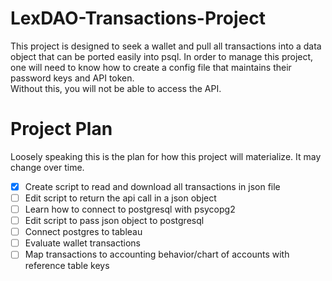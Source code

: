 # LexDAO-Transactions-Project
This project is designed to seek a wallet and pull all transactions into a data object that can be ported easily into psql.
In order to manage this project, one will need to know how to create a config file that maintains their password keys and API token.  
Without this, you will not be able to access the API.

# Project Plan
Loosely speaking this is the plan for how this project will materialize.  It may change over time.

  - [x] Create script to read and download all transactions in json file
  - [ ] Edit script to return the api call in a json object
  - [ ] Learn how to connect to postgresql with psycopg2
  - [ ] Edit script to pass json object to postgresql
  - [ ] Connect postgres to tableau
  - [ ] Evaluate wallet transactions
  - [ ] Map transactions to accounting behavior/chart of accounts with reference table keys
